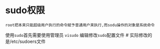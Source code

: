 # sudo权限

    root把本来只能超级用户执行的命令赋予普通用户来执行,而sodu操作的对象是系统命令

使用`sudo`首先需要使用管理员
`visudo` 编辑修改`sudo`配置文件 # 实际修改的是/etc/sudoers文件






 
